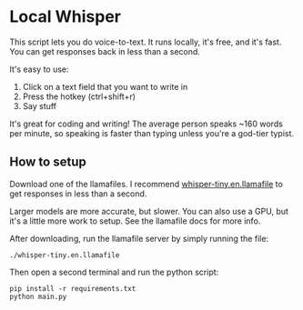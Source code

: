 # Local Whisper

This script lets you do voice-to-text. It runs locally, it's free, and it's fast. You can get responses back in less than a second.

It's easy to use:
1. Click on a text field that you want to write in
2. Press the hotkey (ctrl+shift+r)
3. Say stuff

It's great for coding and writing! The average person speaks ~160 words per minute, so speaking is faster than typing unless you're a god-tier typist.

## How to setup

Download one of the llamafiles. I recommend [whisper-tiny.en.llamafile](https://huggingface.co/Mozilla/whisperfile/blob/main/whisper-tiny.en.llamafile) to get responses in less than a second.

Larger models are more accurate, but slower. You can also use a GPU, but it's a little more work to setup. See the llamafile docs for more info.

After downloading, run the llamafile server by simply running the file:

```
./whisper-tiny.en.llamafile
```

Then open a second terminal and run the python script:

```
pip install -r requirements.txt
python main.py
```
